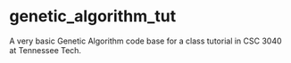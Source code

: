 # genetic_algorithm_tut
A very basic Genetic Algorithm code base for a class tutorial in CSC 3040 at Tennessee Tech.
